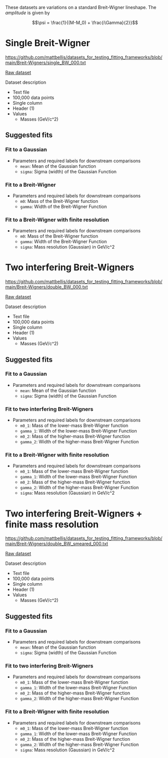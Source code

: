 These datasets are variations on a standard Breit-Wigner lineshape. 
The *amplitude* is given by

$$\psi = \frac{1}{(M-M_0) + \frac{i\Gamma}{2}}$$


# Single Breit-Wigner

https://github.com/mattbellis/datasets_for_testing_fitting_frameworks/blob/main/Breit-Wigners/single_BW_000.txt

[Raw dataset](https://raw.githubusercontent.com/mattbellis/datasets_for_testing_fitting_frameworks/main/Breit-Wigners/single_BW_000.txt)

Dataset description
* Text file
* 100,000 data points
* Single column
* Header (1)
* Values
  * Masses (GeV/c^2)
 
## Suggested fits
### Fit to a Gaussian

* Parameters and required labels for downstream comparisons
  * `mean`: Mean of the Gaussian function
  * `sigma`: Sigma (width) of the Gaussian Function
 
### Fit to a Breit-Wigner

* Parameters and required labels for downstream comparisons
  * `m0`: Mass of the Breit-Wigner function
  * `gamma`: Width of the Breit-Wigner Function
 
### Fit to a Breit-Wigner with finite resolution

* Parameters and required labels for downstream comparisons
  * `m0`: Mass of the Breit-Wigner function
  * `gamma`: Width of the Breit-Wigner Function
  * `sigma`: Mass resolution (Gaussian) in GeV/c^2

 
# Two interfering Breit-Wigners

https://github.com/mattbellis/datasets_for_testing_fitting_frameworks/blob/main/Breit-Wigners/double_BW_000.txt

[Raw dataset](https://raw.githubusercontent.com/mattbellis/datasets_for_testing_fitting_frameworks/main/Breit-Wigners/double_BW_000.txt)

Dataset description
* Text file
* 100,000 data points
* Single column
* Header (1)
* Values
  * Masses (GeV/c^2)
 
## Suggested fits
### Fit to a Gaussian

* Parameters and required labels for downstream comparisons
  * `mean`: Mean of the Gaussian function
  * `sigma`: Sigma (width) of the Gaussian Function
 
### Fit to two interfering Breit-Wigners

* Parameters and required labels for downstream comparisons
  * `m0_1`: Mass of the lower-mass Breit-Wigner function
  * `gamma_1`: Width of the lower-mass Breit-Wigner Function
  * `m0_2`: Mass of the higher-mass Breit-Wigner function
  * `gamma_2`: Width of the higher-mass Breit-Wigner Function
 
### Fit to a Breit-Wigner with finite resolution

* Parameters and required labels for downstream comparisons
  * `m0_1`: Mass of the lower-mass Breit-Wigner function
  * `gamma_1`: Width of the lower-mass Breit-Wigner Function
  * `m0_2`: Mass of the higher-mass Breit-Wigner function
  * `gamma_2`: Width of the higher-mass Breit-Wigner Function
  * `sigma`: Mass resolution (Gaussian) in GeV/c^2


# Two interfering Breit-Wigners + finite mass resolution

https://github.com/mattbellis/datasets_for_testing_fitting_frameworks/blob/main/Breit-Wigners/double_BW_smeared_000.txt

[Raw dataset](https://raw.githubusercontent.com/mattbellis/datasets_for_testing_fitting_frameworks/main/Breit-Wigners/double_BW_smeared_000.txt)

Dataset description
* Text file
* 100,000 data points
* Single column
* Header (1)
* Values
  * Masses (GeV/c^2)
 
## Suggested fits
### Fit to a Gaussian

* Parameters and required labels for downstream comparisons
  * `mean`: Mean of the Gaussian function
  * `sigma`: Sigma (width) of the Gaussian Function
 
### Fit to two interfering Breit-Wigners

* Parameters and required labels for downstream comparisons
  * `m0_1`: Mass of the lower-mass Breit-Wigner function
  * `gamma_1`: Width of the lower-mass Breit-Wigner Function
  * `m0_2`: Mass of the higher-mass Breit-Wigner function
  * `gamma_2`: Width of the higher-mass Breit-Wigner Function
 
### Fit to a Breit-Wigner with finite resolution

* Parameters and required labels for downstream comparisons
  * `m0_1`: Mass of the lower-mass Breit-Wigner function
  * `gamma_1`: Width of the lower-mass Breit-Wigner Function
  * `m0_2`: Mass of the higher-mass Breit-Wigner function
  * `gamma_2`: Width of the higher-mass Breit-Wigner Function
  * `sigma`: Mass resolution (Gaussian) in GeV/c^2


